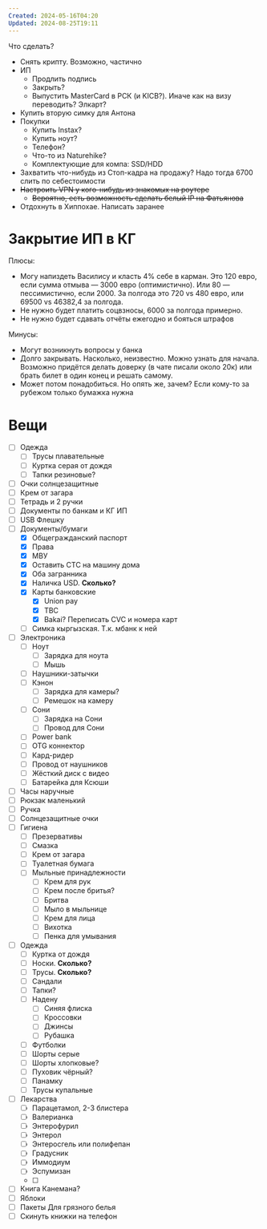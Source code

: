 ```yaml
---
Created: 2024-05-16T04:20
Updated: 2024-08-25T19:11
---
```

Что сделать?

- Снять крипту. Возможно, частично
- ИП
    - Продлить подпись
    - Закрыть?
    - Выпустить MasterCard в РСК (и KICB?). Иначе как на визу переводить? Элкарт?
- Купить вторую симку для Антона
- Покупки
    - Купить Instax?
    - Купить ноут?
    - Телефон?
    - Что-то из Naturehike?
    - Комплектующие для компа: SSD/HDD
- Захватить что-нибудь из Стоп-кадра на продажу? Надо тогда 6700 слить по себестоимости
- ~~Настроить VPN у кого-нибудь из знакомых на роутере~~
    - ~~Вероятно, есть возможность сделать белый IP на Фатьянова~~
- Отдохнуть в Хиппохае. Написать заранее

# Закрытие ИП в КГ

Плюсы:

- Могу напиздеть Василису и класть 4% себе в карман. Это 120 евро, если сумма отмыва — 3000 евро (оптимистично). Или 80 — пессимистично, если 2000. За полгода это 720 vs 480 евро, или 69500 vs 46382,4 за полгода.
- Не нужно будет платить соцвзносы, 6000 за полгода примерно.
- Не нужно будет сдавать отчёты ежегодно и бояться штрафов

Минусы:

- Могут возникнуть вопросы у банка
- Долго закрывать. Насколько, неизвестно. Можно узнать для начала. Возможно придётся делать доверку (в чате писали около 20к) или брать билет в один конец и решать самому.
- Может потом понадобиться. Но опять же, зачем? Если кому-то за рубежом только бумажка нужна

# Вещи

- [ ] Одежда
    - [ ] Трусы плавательные
    - [ ] Куртка серая от дождя
    - [ ] Тапки резиновые?
- [ ] Очки солнцезащитные
- [ ] Крем от загара
- [ ] Тетрадь и 2 ручки
- [ ] Документы по банкам и КГ ИП
- [ ] USB Флешку
- [ ] Документы/бумаги
    - [x] Общегражданский паспорт
    - [x] Права
    - [x] МВУ
    - [x] Оставить СТС на машину дома
    - [x] Оба загранника
    - [x] Наличка USD. **Сколько?**
    - [x] Карты банковские
        - [x] Union pay
        - [x] TBC
        - [x] Bakai? Переписать CVC и номера карт
    - [ ] Симка кыргызская. Т.к. мбанк к ней
- [ ] Электроника
    - [ ] Ноут
        - [ ] Зарядка для ноута
        - [ ] Мышь
    - [ ] Наушники-затычки
    - [ ] Кэнон
        - [ ] Зарядка для камеры?
        - [ ] Ремешок на камеру
    - [ ] Сони
        - [ ] Зарядка на Сони
        - [ ] Провод для Сони
    - [ ] Power bank
    - [ ] OTG коннектор
    - [ ] Кард-ридер
    - [ ] Провод от наушников
    - [ ] Жёсткий диск с видео
    - [ ] Батарейка для Ксюши
- [ ] Часы наручные
- [ ] Рюкзак маленький
- [ ] Ручка
- [ ] Солнцезащитные очки
- [ ] Гигиена
    - [ ] Презервативы
    - [ ] Смазка
    - [ ] Крем от загара
    - [ ] Туалетная бумага
    - [ ] Мыльные принадлежности
        - [ ] Крем для рук
        - [ ] Крем после бритья?
        - [ ] Бритва
        - [ ] Мыло в мыльнице
        - [ ] Крем для лица
        - [ ] Вихотка
        - [ ] Пенка для умывания
- [ ] Одежда
    - [ ] Куртка от дождя
    - [ ] Носки. **Сколько?**
    - [ ] Трусы. **Сколько?**
    - [ ] Сандали
    - [ ] Тапки?
    - [ ] Надену
        - [ ] Синяя флиска
        - [ ] Кроссовки
        - [ ] Джинсы
        - [ ] Рубашка
    - [ ] Футболки
    - [ ] Шорты серые
    - [ ] Шорты хлопковые?
    - [ ] Пуховик чёрный?
    - [ ] Панамку
    - [ ] Трусы купальные
- [ ] Лекарства
    - [ ] Парацетамол, 2-3 блистера
    - [ ] Валерианка
    - [ ] Энтерофурил
    - [ ] Энтерол
    - [ ] Энтеросгель или полифепан
    - [ ] Градусник
    - [ ] Иммодиум
    - [ ] Эспумизан
    - [ ]
- [ ] Книга Канемана?
- [ ] Яблоки
- [ ] Пакеты Для грязного белья
- [ ] Скинуть книжки на телефон